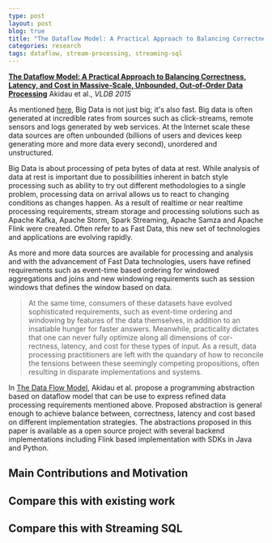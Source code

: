 ```yaml
---
type: post
layout: post
blog: true
title: "The Dataflow Model: A Practical Approach to Balancing Correctness, Latency, and Cost in Massive-Scale, Unbounded, Out-of-Order Data Processing"
categories: research
tags: dataflow, stream-processing, streaming-sql
---
```


**[The Dataflow Model: A Practical Approach to Balancing Correctness, Latency, and Cost in Massive-Scale, Unbounded, Out-of-Order Data Processing](http://www.vldb.org/pvldb/vol8/p1792-Akidau.pdf)** Akidau et al., *VLDB 2015* 

As mentioned [here](http://www.infoworld.com/article/2608040/big-data/fast-data--the-next-step-after-big-data.html), Big Data is not just big; it's also fast. Big data is often generated at incredible rates from sources such as click-streams, remote sensors and logs generated by web services. At the Internet scale these data sources are often unbounded (billions of users and devices keep generating more and more data every second), unordered and unstructured. 

Big Data is about processing of peta bytes of data at rest. While analysis of data at rest is important due to possibilities inherent in batch style processing such as ability to try out different methodologies to a single problem, processing data on arrival allows us to react to changing conditions as changes happen. As a result of realtime or near realtime processing requirements, stream storage and processing solutions such as Apache Kafka, Apache Storm, Spark Streaming, Apache Samza and Apache Flink were created. Often refer to as Fast Data, this new set of technologies and applications are evolving rapidly. 

As more and more data sources are available for processing and analysis and with the advancement of Fast Data technologies, users have refined requirements such as event-time based ordering for windowed aggregations and joins and new windowing requirements such as session windows that defines the window based on data.

> At the same time, consumers of these datasets have evolved sophisticated requirements, such as event-time ordering and windowing by features of the data themselves, in addition to an insatiable hunger for faster answers. Meanwhile, practicality dictates that one can never fully optimize along all dimensions of cor- rectness, latency, and cost for these types of input. As a result, data processing practitioners are left with the quandary of how to reconcile the tensions between these seemingly competing propositions, often resulting in disparate implementations and systems.

In [The Data Flow Model](http://www.vldb.org/pvldb/vol8/p1792-Akidau.pdf), Akidau et al. propose a programming abstraction based on dataflow model that can be use to express refined data processing requirements mentioned above. Proposed abstraction is general enough to achieve balance between, correctness, latency and cost based on different implementation strategies. The abstractions proposed in this paper is available as a open source project with several backend implementations including Flink based implementation with SDKs in Java and Python.

## Main Contributions and Motivation

## Compare this with existing work

## Compare this with Streaming SQL